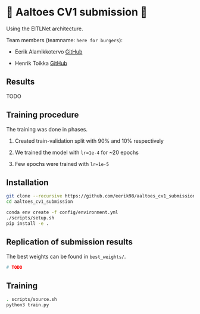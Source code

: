 # 🍔 Aaltoes CV1 submission 🍔

Using the EITLNet architecture.

Team members (teamname: `here for burgers`):

- Eerik Alamikkotervo [GitHub](https://github.com/eerik98)

- Henrik Toikka [GitHub](https://github.com/htoik)

## Results

TODO

## Training procedure

The training was done in phases.

1. Created train-validation split with 90% and 10% respectively
 
2. We trained the model with `lr=1e-4` for ~20 epochs

3. Few epochs were trained with `lr=1e-5`

<!-- 4. Full-send: Final model was trained with all given data  -->

## Installation

```bash
git clone --recursive https://github.com/eerik98/aaltoes_cv1_submission
cd aaltoes_cv1_submission

conda env create -f config/environment.yml
./scripts/setup.sh
pip install -e .
```

## Replication of submission results

The best weights can be found in `best_weights/`.

```bash
# TODO
```

## Training

```bash
. scripts/source.sh
python3 train.py
```
